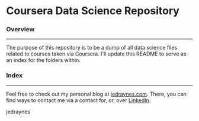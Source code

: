 # Coursera Data Science Repository

### Overview
---
The purpose of this repository is to be a dump of all data science files related to courses taken via Coursera. I'll update this README to serve as an index for the folders within.

### Index



---
Feel free to check out my personal blog at [jedraynes.com](https://www.jedraynes.com). There, you can find ways to contact me via a contact for, or, over [LinkedIn](https://www.linkedin.com/in/jedraynes/).

jedraynes
